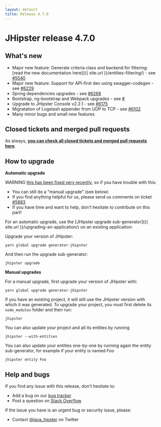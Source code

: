 ```yaml
---
layout: default
title: Release 4.7.0
---
```


JHipster release 4.7.0
==================

What's new
----------

- Major new feature: Generate criteria class and backend for filtering: [read the new documentation here]({{ site.url }}/entities-filtering/) - see [#5540](https://github.com/jhipster/generator-jhipster/pull/5540)
- Major new feature: Support for API-first dev using swagger-codegen - see [#6229](https://github.com/jhipster/generator-jhipster/pull/6229)
- Spring dependencies upgrades - see [#6268](https://github.com/jhipster/generator-jhipster/pull/6268)
- Bootstrap, ng-bootstrap and Webpack upgrades - see [#](https://github.com/jhipster/generator-jhipster/pull/6233)
- Upgrade to JHipster Console v2.2.1 - see [#6175](https://github.com/jhipster/generator-jhipster/pull/6175)
- Migratation of Logstash appender from UDP to TCP - see [#6102](https://github.com/jhipster/generator-jhipster/issues/6102)
- Many minor bugs and small new features

Closed tickets and merged pull requests
------------
As always, __[you can check all closed tickets and merged pull requests here](https://github.com/jhipster/generator-jhipster/issues?q=milestone%3A4.7.0+is%3Aclosed)__.

How to upgrade
------------

**Automatic upgrade**

WARNING [this has been fixed very recently](https://github.com/jhipster/generator-jhipster/pull/5966), so if you have trouble with this:

- You can still do a "manual upgrade" (see below)
- If you find anything helpful for us, please send us comments on ticket [#5883](https://github.com/jhipster/generator-jhipster/issues/5883)
- If you have time and want to help, don't hesitate to contribute on this part!

For an automatic upgrade, use the [JHipster upgrade sub-generator]({{ site.url }}/upgrading-an-application/) on an existing application:

Upgrade your version of JHipster:

```
yarn global upgrade generator-jhipster
```

And then run the upgrade sub-generator:

```
jhipster upgrade
```

**Manual upgrades**

For a manual upgrade, first upgrade your version of JHipster with:

```
yarn global upgrade generator-jhipster
```

If you have an existing project, it will still use the JHipster version with which it was generated.
To upgrade your project, you must first delete its `node_modules` folder and then run:

```
jhipster
```

You can also update your project and all its entities by running

```
jhipster --with-entities
```

You can also update your entities one-by-one by running again the entity sub-generator, for example if your entity is named _Foo_

```
jhipster entity Foo
```

Help and bugs
--------------

If you find any issue with this release, don't hesitate to:

- Add a bug on our [bug tracker](https://github.com/jhipster/generator-jhipster/issues?state=open)
- Post a question on [Stack Overflow](http://stackoverflow.com/tags/jhipster/info)

If the issue you have is an urgent bug or security issue, please:

- Contact [@java_hipster](https://twitter.com/java_hipster) on Twitter
